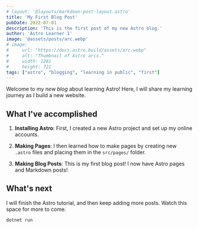 ```yaml
---
# layout: '@layouts/markdown-post-layout.astro'
title: 'My First Blog Post'
pubDate: 2022-07-01
description: 'This is the first post of my new Astro blog.'
author: 'Astro Learner 1'
image: '@assets/posts/arc.webp'
# image:
#     url: "https://docs.astro.build/assets/arc.webp"
#     alt: "Thumbnail of Astro arcs."
#     width: 1281
#     height: 721
tags: ["astro", "blogging", "learning in public", "first"]
---
```


Welcome to my _new blog_ about learning Astro! Here, I will share my learning journey as I build a new website.

## What I've accomplished

1. **Installing Astro**: First, I created a new Astro project and set up my online accounts.

2. **Making Pages**: I then learned how to make pages by creating new `.astro` files and placing them in the `src/pages/` folder.

3. **Making Blog Posts**: This is my first blog post! I now have Astro pages and Markdown posts!

## What's next

I will finish the Astro tutorial, and then keep adding more posts. Watch this space for more to come.

```bash
dotnet run
```
